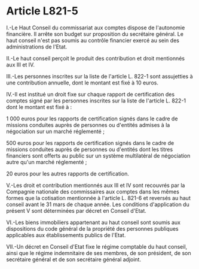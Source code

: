 # Article L821-5

I.-Le Haut Conseil du commissariat aux comptes dispose de l'autonomie financière. Il arrête son budget sur proposition du secrétaire général. Le haut conseil n'est pas soumis au contrôle financier exercé au sein des administrations de l'Etat.

II.-Le haut conseil perçoit le produit des contribution et droit mentionnés aux III et IV.

III.-Les personnes inscrites sur la liste de l'article L. 822-1 sont assujetties à une contribution annuelle, dont le montant est fixé à 10 euros.

IV.-Il est institué un droit fixe sur chaque rapport de certification des comptes signé par les personnes inscrites sur la liste de l'article L. 822-1 dont le montant est fixé à :

1 000 euros pour les rapports de certification signés dans le cadre de missions conduites auprès de personnes ou d'entités admises à la négociation sur un marché réglementé ;

500 euros pour les rapports de certification signés dans le cadre de missions conduites auprès de personnes ou d'entités      dont les titres financiers sont offerts au public sur un système multilatéral de négociation autre qu'un marché réglementé ;

20 euros pour les autres rapports de certification.

V.-Les droit et contribution mentionnés aux III et IV sont recouvrés par la Compagnie nationale des commissaires aux comptes dans les mêmes formes que la cotisation mentionnée à l'article L. 821-6 et reversés au haut conseil avant le 31 mars de chaque année. Les conditions d'application du présent V sont déterminées par décret en Conseil d'Etat.

VI.-Les biens immobiliers appartenant au haut conseil sont soumis aux dispositions du code général de la propriété des personnes publiques applicables aux établissements publics de l'Etat.

VII.-Un décret en Conseil d'Etat fixe le régime comptable du haut conseil, ainsi que le régime indemnitaire de ses membres, de son président, de son secrétaire général et de son secrétaire général adjoint.
